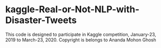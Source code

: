 # kaggle-Real-or-Not-NLP-with-Disaster-Tweets

This code is designed to participate in Kaggle competition, January-23, 2019 to March-23, 2020. Copyright is belongs to Ananda Mohon Ghosh 
